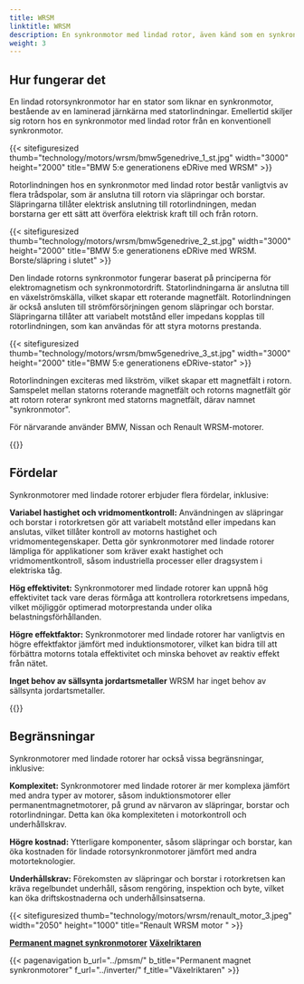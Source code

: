 ```yaml
---
title: WRSM
linktitle: WRSM
description: En synkronmotor med lindad rotor, även känd som en synkronmotor med släpring, eller externt exciterad synkronmotor (EESM) är en typ av elektrisk motor som kombinerar funktionerna hos både synkrona och lindade induktionsmotorer.
weight: 3
---
```

<!-- markdownlint-disable MD033 -->
## Hur fungerar det

En lindad rotorsynkronmotor har en stator som liknar en synkronmotor, bestående av en laminerad järnkärna med statorlindningar. Emellertid skiljer sig rotorn hos en synkronmotor med lindad rotor från en konventionell synkronmotor.

{{< sitefiguresized thumb="technology/motors/wrsm/bmw5genedrive_1_st.jpg" width="3000" height="2000" title="BMW 5:e generationens eDRive med WRSM" >}}

Rotorlindningen hos en synkronmotor med lindad rotor består vanligtvis av flera trådspolar, som är anslutna till rotorn via släpringar och borstar. Släpringarna tillåter elektrisk anslutning till rotorlindningen, medan borstarna ger ett sätt att överföra elektrisk kraft till och från rotorn.

{{< sitefiguresized thumb="technology/motors/wrsm/bmw5genedrive_2_st.jpg" width="3000" height="2000" title="BMW 5:e generationens eDRive med WRSM. Borste/släpring i slutet" >}}

Den lindade rotorns synkronmotor fungerar baserat på principerna för elektromagnetism och synkronmotordrift. Statorlindningarna är anslutna till en växelströmskälla, vilket skapar ett roterande magnetfält. Rotorlindningen är också ansluten till strömförsörjningen genom släpringar och borstar. Släpringarna tillåter att variabelt motstånd eller impedans kopplas till rotorlindningen, som kan användas för att styra motorns prestanda.

{{< sitefiguresized thumb="technology/motors/wrsm/bmw5genedrive_3_st.jpg" width="3000" height="2000" title="BMW 5:e generationens eDRive-stator" >}}

Rotorlindningen exciteras med likström, vilket skapar ett magnetfält i rotorn. Samspelet mellan statorns roterande magnetfält och rotorns magnetfält gör att rotorn roterar synkront med statorns magnetfält, därav namnet "synkronmotor".

För närvarande använder BMW, Nissan och Renault WRSM-motorer.



{{<evkxdisplayaddarticle />}}
## Fördelar

Synkronmotorer med lindade rotorer erbjuder flera fördelar, inklusive:

**Variabel hastighet och vridmomentkontroll:** Användningen av släpringar och borstar i rotorkretsen gör att variabelt motstånd eller impedans kan anslutas, vilket tillåter kontroll av motorns hastighet och vridmomentegenskaper. Detta gör synkronmotorer med lindade rotorer lämpliga för applikationer som kräver exakt hastighet och vridmomentkontroll, såsom industriella processer eller dragsystem i elektriska tåg.

**Hög effektivitet:** Synkronmotorer med lindade rotorer kan uppnå hög effektivitet tack vare deras förmåga att kontrollera rotorkretsens impedans, vilket möjliggör optimerad motorprestanda under olika belastningsförhållanden.

**Högre effektfaktor:** Synkronmotorer med lindade rotorer har vanligtvis en högre effektfaktor jämfört med induktionsmotorer, vilket kan bidra till att förbättra motorns totala effektivitet och minska behovet av reaktiv effekt från nätet.

**Inget behov av sällsynta jordartsmetaller** WRSM har inget behov av sällsynta jordartsmetaller.

{{<evkxdisplayaddarticle />}}

## Begränsningar

Synkronmotorer med lindade rotorer har också vissa begränsningar, inklusive:

**Komplexitet:** Synkronmotorer med lindade rotorer är mer komplexa jämfört med andra typer av motorer, såsom induktionsmotorer eller permanentmagnetmotorer, på grund av närvaron av släpringar, borstar och rotorlindningar. Detta kan öka komplexiteten i motorkontroll och underhållskrav.

**Högre kostnad:** Ytterligare komponenter, såsom släpringar och borstar, kan öka kostnaden för lindade rotorsynkronmotorer jämfört med andra motorteknologier.

**Underhållskrav:** Förekomsten av släpringar och borstar i rotorkretsen kan kräva regelbundet underhåll, såsom rengöring, inspektion och byte, vilket kan öka driftskostnaderna och underhållsinsatserna.

{{< sitefiguresized thumb="technology/motors/wrsm/renault_motor_3.jpeg" width="2050" height="1000" title="Renault WRSM motor " >}}

<div class="mt-3 mb-3">
    <a href="../pmsm/" class="text-decoration-none text-black"><strong><i class="bi-arrow-left"></i> Permanent magnet synkronmotorer</strong></a>
    <a href="../inverter/" class="text-decoration-none text-black float-end"><strong>Växelriktaren<i class="bi-arrow-right"></i></strong></a>
</div>


{{< pagenavigation b_url="../pmsm/" b_title="Permanent magnet synkronmotorer" f_url="../inverter/" f_title="Växelriktaren" >}}